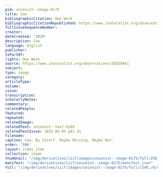 ```yaml
---
pid: unionist--image-0175
title: Cow
bibliographicCitation: Own Work
bibliographicCitationRepublished: https://www.inaturalist.org/observations/35828461
fullIssueSequenceNumber: 
creator: 
dateCreated: '2019'
description: Cow
language: English
publisher: 
IsPartOf: 
rights: Own Work
source: https://www.inaturalist.org/observations/35828461
subject: 
type: image
category: 
articleType: 
volume: 
issue: 
transcription: 
scholarlyNotes: 
commentary: 
relatedPeople: 
featured: 
repeated: 
relatedImage: 
relatedText: unionist--text-0105
relatedTextIssue: 1833-09-05 p01.31
filename: 
caption: Cow. By Itself. Maybe Missing. Maybe Not.
order: '586'
layout: items_item
collection: items
thumbnail: "/img/derivatives/iiif/images/unionist--image-0175/full/250,/0/default.jpg"
manifest: "/img/derivatives/iiif/unionist--image-0175/manifest.json"
full: "/img/derivatives/iiif/images/unionist--image-0175/full/1140,/0/default.jpg"
---
```

